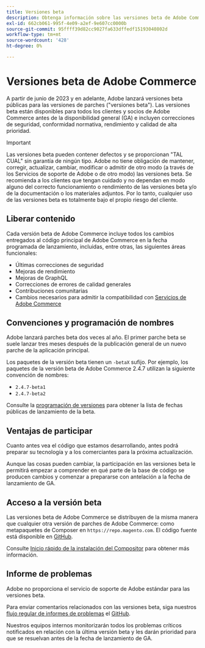 ```yaml
---
title: Versiones beta
description: Obtenga información sobre las versiones beta de Adobe Commerce y cómo participar.
exl-id: 662cb061-995f-4e09-a2ef-9e607cc0000b
source-git-commit: 95ffff39d82cc9027fa633dffedf15193040802d
workflow-type: tm+mt
source-wordcount: '428'
ht-degree: 0%

---
```


# Versiones beta de Adobe Commerce

A partir de junio de 2023 y en adelante, Adobe lanzará versiones beta públicas para las versiones de parches (&quot;versiones beta&quot;). Las versiones beta están disponibles para todos los clientes y socios de Adobe Commerce antes de la disponibilidad general (GA) e incluyen correcciones de seguridad, conformidad normativa, rendimiento y calidad de alta prioridad.

>[!IMPORTANT]
>
>Las versiones beta pueden contener defectos y se proporcionan &quot;TAL CUAL&quot; sin garantía de ningún tipo. Adobe no tiene obligación de mantener, corregir, actualizar, cambiar, modificar o admitir de otro modo (a través de los Servicios de soporte de Adobe o de otro modo) las versiones beta. Se recomienda a los clientes que tengan cuidado y no dependan en modo alguno del correcto funcionamiento o rendimiento de las versiones beta y/o de la documentación o los materiales adjuntos. Por lo tanto, cualquier uso de las versiones beta es totalmente bajo el propio riesgo del cliente.

## Liberar contenido

Cada versión beta de Adobe Commerce incluye todos los cambios entregados al código principal de Adobe Commerce en la fecha programada de lanzamiento, incluidas, entre otras, las siguientes áreas funcionales:

- Últimas correcciones de seguridad
- Mejoras de rendimiento
- Mejoras de GraphQL
- Correcciones de errores de calidad generales
- Contribuciones comunitarias
- Cambios necesarios para admitir la compatibilidad con [Servicios de Adobe Commerce](https://experienceleague.adobe.com/docs/commerce-merchant-services/user-guides/home.html)

## Convenciones y programación de nombres

Adobe lanzará parches beta dos veces al año. El primer parche beta se suele lanzar tres meses después de la publicación general de un nuevo parche de la aplicación principal.

Los paquetes de la versión beta tienen un `-betaX` sufijo. Por ejemplo, los paquetes de la versión beta de Adobe Commerce 2.4.7 utilizan la siguiente convención de nombres:

- `2.4.7-beta1`
- `2.4.7-beta2`

Consulte la [programación de versiones](schedule.md) para obtener la lista de fechas públicas de lanzamiento de la beta.

## Ventajas de participar

Cuanto antes vea el código que estamos desarrollando, antes podrá preparar su tecnología y a los comerciantes para la próxima actualización.

Aunque las cosas pueden cambiar, la participación en las versiones beta le permitirá empezar a comprender en qué parte de la base de código se producen cambios y comenzar a prepararse con antelación a la fecha de lanzamiento de GA.

## Acceso a la versión beta

Las versiones beta de Adobe Commerce se distribuyen de la misma manera que cualquier otra versión de parches de Adobe Commerce: como metapaquetes de Composer en `https://repo.magento.com`. El código fuente está disponible en [GitHub](https://github.com/magento/magento2).

Consulte [Inicio rápido de la instalación del Compositor](../installation/composer.md) para obtener más información.

## Informe de problemas

Adobe no proporciona el servicio de soporte de Adobe estándar para las versiones beta.

Para enviar comentarios relacionados con las versiones beta, siga nuestros [flujo regular de informes de problemas](https://developer.adobe.com/commerce/contributor/guides/code-contributions/) el [GitHub](https://github.com/magento/magento2).

Nuestros equipos internos monitorizarán todos los problemas críticos notificados en relación con la última versión beta y les darán prioridad para que se resuelvan antes de la fecha de lanzamiento de GA.

